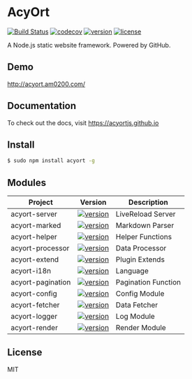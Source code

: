 # AcyOrt

[![Build Status](https://travis-ci.org/acyortjs/acyort.svg?branch=master)](https://travis-ci.org/acyortjs/acyort) [![codecov](https://codecov.io/gh/acyortjs/acyort/branch/master/graph/badge.svg)](https://codecov.io/gh/acyortjs/acyort) [![version](https://img.shields.io/npm/v/acyort.svg)](https://www.npmjs.com/package/acyort) [![license](https://img.shields.io/npm/l/acyort.svg)](https://www.npmjs.com/package/acyort)

A Node.js static website framework. Powered by GitHub.

## Demo

http://acyort.am0200.com/

## Documentation

To check out the docs, visit https://acyortjs.github.io

## Install

```bash
$ sudo npm install acyort -g
```

## Modules

Project | Version | Description
--- | --- | ---
acyort-server | [![version](https://img.shields.io/npm/v/acyort-server.svg)](https://www.npmjs.com/package/acyort-server) | LiveReload Server
acyort-marked | [![version](https://img.shields.io/npm/v/acyort-marked.svg)](https://www.npmjs.com/package/acyort-marked) | Markdown Parser
acyort-helper | [![version](https://img.shields.io/npm/v/acyort-helper.svg)](https://www.npmjs.com/package/acyort-helper) | Helper Functions
acyort-processor | [![version](https://img.shields.io/npm/v/acyort-processor.svg)](https://www.npmjs.com/package/acyort-processor) | Data Processor
acyort-extend | [![version](https://img.shields.io/npm/v/acyort-extend.svg)](https://www.npmjs.com/package/acyort-extend) | Plugin Extends
acyort-i18n | [![version](https://img.shields.io/npm/v/acyort-i18n.svg)](https://www.npmjs.com/package/acyort-i18n) | Language
acyort-pagination | [![version](https://img.shields.io/npm/v/acyort-pagination.svg)](https://www.npmjs.com/package/acyort-pagination) | Pagination Function
acyort-config | [![version](https://img.shields.io/npm/v/acyort-config.svg)](https://www.npmjs.com/package/acyort-config) | Config Module
acyort-fetcher | [![version](https://img.shields.io/npm/v/acyort-fetcher.svg)](https://www.npmjs.com/package/acyort-fetcher) | Data Fetcher
acyort-logger | [![version](https://img.shields.io/npm/v/acyort-logger.svg)](https://www.npmjs.com/package/acyort-logger) | Log Module
acyort-render | [![version](https://img.shields.io/npm/v/acyort-render.svg)](https://www.npmjs.com/package/acyort-render) | Render Module

## License

MIT
